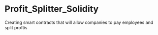 # Profit_Splitter_Solidity
Creating smart contracts that will allow companies to pay employees and split proftis
